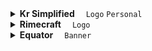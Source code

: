 <!--Kr Simplified-->
<details>
  <summary>
    <b>Kr Simplified</b>
    &emsp;<code>Logo</code> <code>Personal</code>
  </summary>
  <br />
  <table>
    <tr>
      <td>
        <!--Kr-Simplified-主机位-->
        <img
          src="post/Kr-Simplified/%E4%B8%BB%E6%9C%BA%E4%BD%8D.png?raw=true"
        />
      </td>
      <td>
        <!--Kr-Simplified-侧机位-->
        <img
          src="post/Kr-Simplified/%E4%BE%A7%E6%9C%BA%E4%BD%8D.png?raw=true"
        />
      </td>
      <td>
        <!--Kr-Simplified-近景（长焦）-->
        <img
          src="post/Kr-Simplified/%E8%BF%91%E6%99%AF%EF%BC%88%E9%95%BF%E7%84%A6%EF%BC%89.png?raw=true"
        />
      </td>
    </tr>
  </table>
</details>

<!--Rimecraft-->
<details>
  <summary>
    <b>Rimecraft</b>
    &emsp;<code>Logo</code>
  </summary>
  <br />
  <table>
    <tr>
      <th>Rimecraft Logo</th>
      <th>Rimecraft Beta Logo</th>
    </tr>
    <tr>
      <td>
        <img src="export/Rimecraft/Rimecraft.png?raw=true" />
      </td>
      <td>
        <img src="export/Rimecraft/Rimecraft%20Beta.png?raw=true" />
      </td>
    </tr>
    <tr>
      <td>
        <img src="export/Rimecraft/Rimecraft%20Wet%20Post.png?raw=true" />
      </td>
      <td>
        <img
          src="export/Rimecraft/Rimecraft%20Beta%20Wet%20Post.png?raw=true"
        />
      </td>
    </tr>
  </table>
</details>

<!--Equator-->
<details>
  <summary>
    <b>Equator</b>
    &emsp;<code>Banner</code>
  </summary>
  <br />
  <table>
    <tr>
      <td>
        <img src="post/Equator/Equator%20Upscaled%20Post.png?raw=true" />
      </td>
    </tr>
  </table>
</details>
